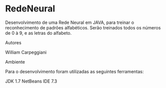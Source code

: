 RedeNeural
==========

Desenvolvimento de uma Rede Neural em JAVA, para treinar o reconhecimento de padrões alfabéticos.
Serão treinados todos os números de 0 à 9, e as letras do alfabeto.

Autores

William Carpeggiani

Ambiente

Para o desenvolvimento foram utilizadas as seguintes ferramentas:

JDK 1.7
NetBeans IDE 7.3
